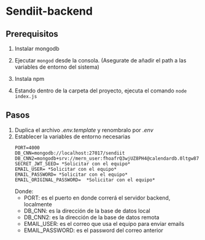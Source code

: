 # Sendiit-backend

## Prerequisitos
1. Instalar mongodb
2. Ejecutar ```mongod``` desde la consola. (Asegurate de añadir el path a las variables de  entorno del sistema)

3. Instala npm
4. Estando dentro de la carpeta del proyecto, ejecuta el comando ```node index.js```

## Pasos
1. Duplica el archivo *.env.template* y renombralo por *.env*
2. Establecer la variables de entorno necesarias
	```
	PORT=4000
	DB_CNN=mongodb://localhost:27017/sendiit
	DB_CNN2=mongodb+srv://mern_user:fhoafrQ3wjUZ8PH4@calendardb.0ltgw87.mongodb.net/sendiit
	SECRET_JWT_SEED= *Solicitar con el equipo*
	EMAIL_USER= *Solicitar con el equipo*
	EMAIL_PASSWORD= *Solicitar con el equipo*
	EMAIL_ORIGINAL_PASSWORD=  *Solicitar con el equipo*
	```
	Donde:
	* PORT: es el puerto en donde correrá el servidor backend, localmente
	* DB_CNN: es la dirección de la base de datos local
	* DB_CNN2: es la dirección de la base de datos remota
	* EMAIL_USER: es el correo que usa el equipo para enviar emails
	* EMAIL_PASSWORD: es el password del correo anterior